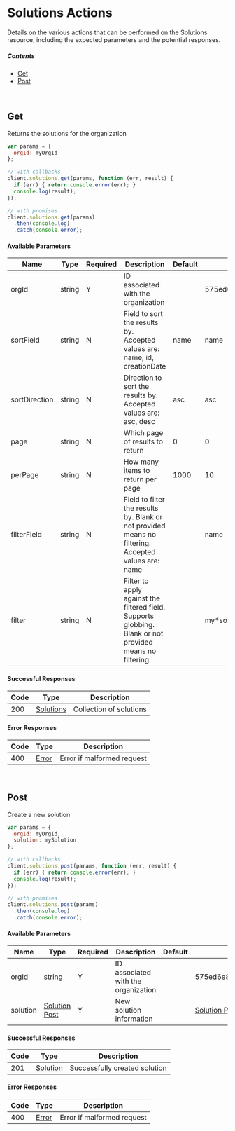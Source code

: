 # Solutions Actions

Details on the various actions that can be performed on the
Solutions resource, including the expected
parameters and the potential responses.

##### Contents

*   [Get](#get)
*   [Post](#post)

<br/>

## Get

Returns the solutions for the organization

```javascript
var params = {
  orgId: myOrgId
};

// with callbacks
client.solutions.get(params, function (err, result) {
  if (err) { return console.error(err); }
  console.log(result);
});

// with promises
client.solutions.get(params)
  .then(console.log)
  .catch(console.error);
```

#### Available Parameters

| Name | Type | Required | Description | Default | Example |
| ---- | ---- | -------- | ----------- | ------- | ------- |
| orgId | string | Y | ID associated with the organization |  | 575ed6e87ae143cd83dc4aa8 |
| sortField | string | N | Field to sort the results by. Accepted values are: name, id, creationDate | name | name |
| sortDirection | string | N | Direction to sort the results by. Accepted values are: asc, desc | asc | asc |
| page | string | N | Which page of results to return | 0 | 0 |
| perPage | string | N | How many items to return per page | 1000 | 10 |
| filterField | string | N | Field to filter the results by. Blank or not provided means no filtering. Accepted values are: name |  | name |
| filter | string | N | Filter to apply against the filtered field. Supports globbing. Blank or not provided means no filtering. |  | my*solution |

#### Successful Responses

| Code | Type | Description |
| ---- | ---- | ----------- |
| 200 | [Solutions](_schemas.md#solutions) | Collection of solutions |

#### Error Responses

| Code | Type | Description |
| ---- | ---- | ----------- |
| 400 | [Error](_schemas.md#error) | Error if malformed request |

<br/>

## Post

Create a new solution

```javascript
var params = {
  orgId: myOrgId,
  solution: mySolution
};

// with callbacks
client.solutions.post(params, function (err, result) {
  if (err) { return console.error(err); }
  console.log(result);
});

// with promises
client.solutions.post(params)
  .then(console.log)
  .catch(console.error);
```

#### Available Parameters

| Name | Type | Required | Description | Default | Example |
| ---- | ---- | -------- | ----------- | ------- | ------- |
| orgId | string | Y | ID associated with the organization |  | 575ed6e87ae143cd83dc4aa8 |
| solution | [Solution Post](_schemas.md#solution-post) | Y | New solution information |  | [Solution Post Example](_schemas.md#solution-post-example) |

#### Successful Responses

| Code | Type | Description |
| ---- | ---- | ----------- |
| 201 | [Solution](_schemas.md#solution) | Successfully created solution |

#### Error Responses

| Code | Type | Description |
| ---- | ---- | ----------- |
| 400 | [Error](_schemas.md#error) | Error if malformed request |
